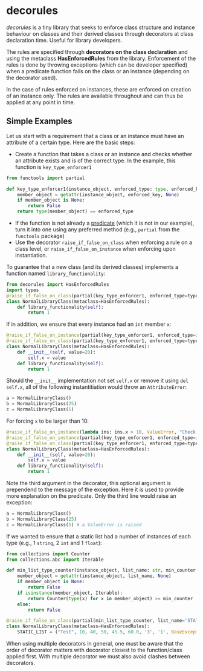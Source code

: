 # decorules

_decorules_ is a tiny library that seeks to enforce class structure and instance behaviour on classes and their derived classes through decorators at class declaration time. Useful for library developers.

The rules are specified through __decorators on the class declaration__ and using the metaclass __HasEnforcedRules__ from the library. Enforcement of the rules is done by throwing exceptions (which can be developer specified) when a predicate function fails on the class or an instance (depending on the decorator used).

In the case of rules enforced on instances, these are enforced on creation of an instance only. The rules are available throughout and can thus be applied at any point in time.

## Simple Examples

Let us start with a requirement that a class or an instance must have an attribute of a certain type. Here are the basic steps:

  - Create a function that takes a class or an instance and checks whether an attribute exists and is of the correct type. In the example, this function is `key_type_enforcer1`
```python
from functools import partial

def key_type_enforcer1(instance_object, enforced_type: type, enforced_key: str):
    member_object = getattr(instance_object, enforced_key, None)
    if member_object is None:
        return False
    return type(member_object) == enforced_type
```

  - If the function is not already a [predicate](https://stackoverflow.com/questions/1344015/what-is-a-predicate) (which it is not in our example), turn it into one using any preferred method (e.g., `partial` from the `functools` package)
  - Use the decorator `raise_if_false_on_class` when enforcing a rule on a class level, or `raise_if_false_on_instance` when enforcing upon instantiation. 

To guarantee that a new class (and its derived classes) implements a function named `library_functionality`:

```python
from decorules import HasEnforcedRules
import types
@raise_if_false_on_class(partial(key_type_enforcer1, enforced_type=types.FunctionType, enforced_key='library_functionality'), AttributeError)
class NormalLibraryClass(metaclass=HasEnforcedRules):
    def library_functionality(self):
        return 1
```

If in addition, we ensure that every instance had an `int` member `x`:

```python
@raise_if_false_on_instance(partial(key_type_enforcer1, enforced_type=int, enforced_key='x'), AttributeError)  
@raise_if_false_on_class(partial(key_type_enforcer1, enforced_type=types.FunctionType, enforced_key='library_functionality'), AttributeError)
class NormalLibraryClass(metaclass=HasEnforcedRules):
    def __init__(self, value=20):
        self.x = value
    def library_functionality(self):
        return 1
```

Should the `__init__` implementation not set `self.x` or remove it using `del self.x`, all of the following instantitiation would throw an `AttributeError`:
```python
a = NormalLibraryClass()
b = NormalLibraryClass(25)
c = NormalLibraryClass(5)
```
For forcing `x` to be larger than 10:
```python
@raise_if_false_on_instance(lambda ins: ins.x > 10, ValueError, "Check x-member>10")  
@raise_if_false_on_instance(partial(key_type_enforcer1, enforced_type=int, enforced_key='x'), AttributeError)  
@raise_if_false_on_class(partial(key_type_enforcer1, enforced_type=types.FunctionType, enforced_key='library_functionality'), AttributeError)
class NormalLibraryClass(metaclass=HasEnforcedRules):
    def __init__(self, value=20):
        self.x = value
    def library_functionality(self):
        return 1
```
Note the third argument in the decorator, this optional argument is prependend to the message of the exception. Here it is used to provide more explanation on the predicate.
Only the third line would raise an exception:

```python
a = NormalLibraryClass()
b = NormalLibraryClass(25)
c = NormalLibraryClass(5) # a ValueError is raised
```

If we wanted to ensure that a static list had a number of instances of each type (e.g., 1 `string`, 2 `int` and 1 `float`):

```python
from collections import Counter
from collections.abc import Iterable

def min_list_type_counter(instance_object, list_name: str, min_counter: Counter):
    member_object = getattr(instance_object, list_name, None)
    if member_object is None:
        return False
    if isinstance(member_object, Iterable):
        return Counter(type(x) for x in member_object) >= min_counter
    else:
        return False

@raise_if_false_on_class(partial(min_list_type_counter, list_name='STATIC_LIST', min_counter = Counter({str: 1, int: 2, float:1})), AttributeError)
class NormalLibraryClass(metaclass=HasEnforcedRules):
    STATIC_LIST = ("Test", 10, 40, 50, 45.5, 60.0, '3', 'i', BaseException())

```
When using multiple decorators in general, one must be aware that the order of decorator matters with decorator closest to the function/class applied first. With multiple decorator we must also avoid clashes between decorators.
